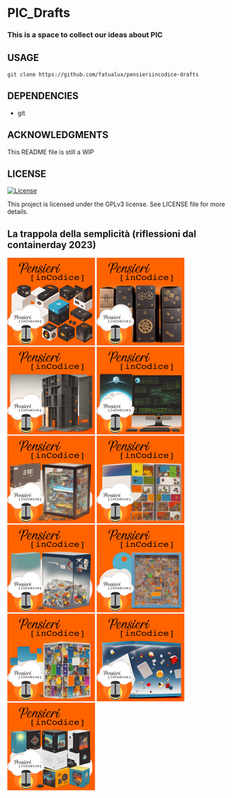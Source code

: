 # PIC_Drafts

### This is a space to collect our ideas about PIC

## USAGE

```
git clone https://github.com/fatualux/pensieriincodice-drafts
```

## DEPENDENCIES

- git

## ACKNOWLEDGMENTS

This README file is still a WIP


## LICENSE

[![License](https://img.shields.io/badge/License-GPL%20v3-blue.svg)](http://www.gnu.org/licenses/gpl-3.0)

This project is licensed under the GPLv3 license.
See LICENSE file for more details.

## La trappola della semplicità (riflessioni dal containerday 2023)

<div class="gallery">
  <a href="images/container_day-01.png"><img class="thumbnail" src="thumbs/container_day-01.png" alt="container_day-01"></a>
  <a href="images/container_day-02.png"><img class="thumbnail" src="thumbs/container_day-02.png" alt="container_day-02"></a>
  <a href="images/container_day-03.png"><img class="thumbnail" src="thumbs/container_day-03.png" alt="container_day-03"></a>
  <a href="images/container_day-04.png"><img class="thumbnail" src="thumbs/container_day-04.png" alt="container_day-04"></a>
  <a href="images/container_day-05.png"><img class="thumbnail" src="thumbs/container_day-05.png" alt="container_day-05"></a>
  <a href="images/container_day-06.png"><img class="thumbnail" src="thumbs/container_day-06.png" alt="container_day-06"></a>
  <a href="images/container_day-07.png"><img class="thumbnail" src="thumbs/container_day-07.png" alt="container_day-07"></a>
  <a href="images/container_day-08.png"><img class="thumbnail" src="thumbs/container_day-08.png" alt="container_day-08"></a>
  <a href="images/container_day-09.png"><img class="thumbnail" src="thumbs/container_day-09.png" alt="container_day-09"></a>
  <a href="images/container_day-10.png"><img class="thumbnail" src="thumbs/container_day-10.png" alt="container_day-10"></a>
  <a href="images/container_day-11.png"><img class="thumbnail" src="thumbs/container_day-11.png" alt="container_day-11"></a>
</div>
</body>
</html>

